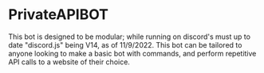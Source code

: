 # PrivateAPIBOT

This bot is designed to be modular; while running on discord's must up to date "discord.js" being V14, as of 11/9/2022.
This bot can be tailored to anyone looking to make a basic bot with commands, and perform repetitive API calls to a website of their choice.
